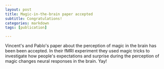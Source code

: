 ```yaml
---
layout: post
title: Magic-in-the-brain paper accepted
subtitle: Congratulations!
categories: markdown
tags: [publication]

---
```


Vincent's and Pablo's paper about the perception of magic in the brain has been
been accepted. In their fMRI experiment they used magic tricks to investigate
how people's expectations and surprise during the perception of magic changes
neural responses in the brain. Yay!